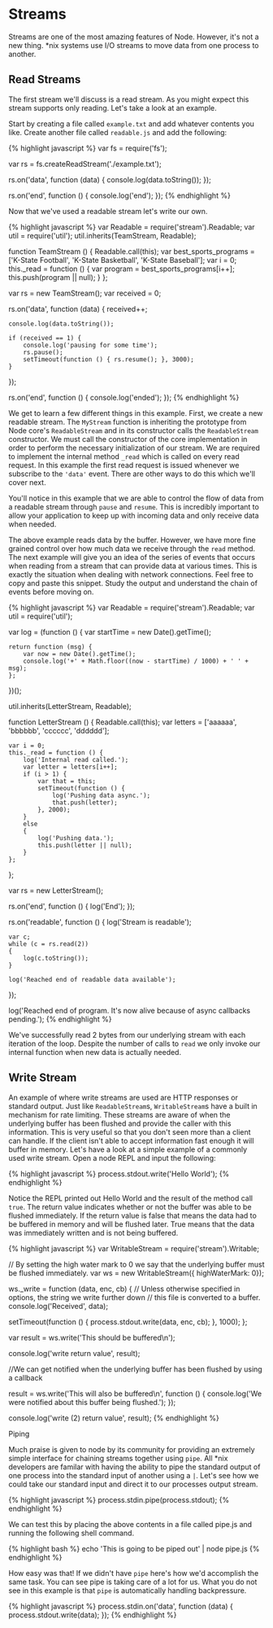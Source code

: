 # Streams

Streams are one of the most amazing features of Node. However, it's not a new thing. *nix systems use I/O streams to move data from one process to another.

## Read Streams

The first stream we'll discuss is a read stream. As you might expect this stream supports only reading. Let's take a look at an example.

Start by creating a file called ```example.txt``` and add whatever contents you like. Create another file called `readable.js` and add the following:


{% highlight javascript %}
var fs = require('fs');

var rs = fs.createReadStream('./example.txt');

rs.on('data', function (data) {
   console.log(data.toString());
});

rs.on('end', function () {
   console.log('end');
});
{% endhighlight %}

Now that we've used a readable stream let's write our own.

{% highlight javascript %}
var Readable = require('stream').Readable;
var util = require('util');
util.inherits(TeamStream, Readable);

function TeamStream () {
    Readable.call(this);
    var best_sports_programs = ['K-State Football', 'K-State Basketball', 'K-State Baseball'];
    var i = 0;
    this._read = function () {
        var program = best_sports_programs[i++];
        this.push(program || null);
    }
};

var rs = new TeamStream();
var received = 0;

rs.on('data', function (data) {
    received++;

    console.log(data.toString());

    if (received == 1) {
        console.log('pausing for some time');
        rs.pause();
        setTimeout(function () { rs.resume(); }, 3000);
    }
});

rs.on('end', function () {
    console.log('ended');
});
{% endhighlight %}


We get to learn a few different things in this example. First, we create a new readable stream. The `MyStream` function is inheriting the prototype from Node core's `ReadableStream` and in its constructor calls the `ReadableStream` constructor. We must call the constructor of the core implementation in order to perform the necessary initialization of our stream. We are required to implement the internal method `_read` which is called on every read request. In this example the first read request is issued whenever we subscribe to the `'data'` event. There are other ways to do this which we'll cover next.

You'll notice in this example that we are able to control the flow of data from a readable stream through `pause` and `resume`. This is incredibly important to allow your application to keep up with incoming data and only receive data when needed.

The above example reads data by the buffer. However, we have more fine grained control over how much data we receive through the `read` method. The next example will give you an idea of the series of events that occurs when reading from a stream that can provide data at various times. This is exactly the situation when dealing with network connections. Feel free to copy and paste this snippet. Study the output and understand the chain of events before moving on.

{% highlight javascript %}
var Readable = require('stream').Readable;
var util = require('util');

var log =  (function () {
    var startTime = new Date().getTime();

    return function (msg) {
        var now = new Date().getTime();
        console.log('+' + Math.floor((now - startTime) / 1000) + ' ' + msg);
    };
})();

util.inherits(LetterStream, Readable);

function LetterStream () {
    Readable.call(this);
    var letters = ['aaaaaa', 'bbbbbb', 'cccccc', 'dddddd'];

    var i = 0;
    this._read = function () {
        log('Internal read called.');
        var letter = letters[i++];
        if (i > 1) {
            var that = this;
            setTimeout(function () {
                log('Pushing data async.');
                that.push(letter);
            }, 2000);
        }
        else
        {
            log('Pushing data.');
            this.push(letter || null);
        }
    };
};

var rs = new LetterStream();

rs.on('end', function () {
    log('End');
});

rs.on('readable', function () {
    log('Stream is readable');

    var c;
    while (c = rs.read(2))
    {
        log(c.toString());
    }

    log('Reached end of readable data available');
});

log('Reached end of program. It\'s now alive because of async callbacks pending.');
{% endhighlight %}

We've successfully read 2 bytes from our underlying stream with each iteration of the loop. Despite the number of calls to `read` we only invoke our internal function when new data is actually needed.

## Write Stream

An example of where write streams are used are HTTP responses or standard output. Just like `ReadableStream`s, `WritableStream`s have a built in mechanism for rate limiting. These streams are aware of when the underlying buffer has been flushed and provide the caller with this information. This is very useful so that you don't seen more than a client can handle. If the client isn't able to accept information fast enough it will buffer in memory. Let's have a look at a simple example of a commonly used write stream. Open a node REPL and input the following:

{% highlight javascript %}
process.stdout.write('Hello World');
{% endhighlight %}

Notice the REPL printed out Hello World and the result of the method call `true`. The return value indicates whether or not the buffer was able to be flushed immediately. If the return value is false that means the data had to be buffered in memory and will be flushed later. True means that the data was immediately written and is not being buffered.

{% highlight javascript %}
var WritableStream = require('stream').Writable;

// By setting the high water mark to 0 we say that the underlying buffer must be flushed immediately.
var ws = new WritableStream({ highWaterMark: 0});

ws._write = function (data, enc, cb) {
   // Unless otherwise specified in options, the string we write further down
   // this file is converted to a buffer.
   console.log('Received', data);

   setTimeout(function () {
      process.stdout.write(data, enc, cb);
   }, 1000);
};

var result = ws.write('This should be buffered\n');

console.log('write return value', result);

//We can get notified when the underlying buffer has been flushed by using a callback

result = ws.write('This will also be buffered\n', function () {
   console.log('We were notified about this buffer being flushed.');
});

console.log('write (2) return value', result);
{% endhighlight %}

Piping

Much praise is given to node by its community for providing an extremely simple interface for chaining streams together using `pipe`. All *nix developers are familar with having the ability to pipe the standard output of one process into the standard input of another using a `|`. Let's see how we could take our standard input and direct it to our processes output stream.

{% highlight javascript %}
process.stdin.pipe(process.stdout);
{% endhighlight %}

We can test this by placing the above contents in a file called pipe.js and running the following shell command.

{% highlight bash %}
echo 'This is going to be piped out' | node pipe.js
{% endhighlight %}

How easy was that! If we didn't have `pipe` here's how we'd accomplish the same task. You can see pipe is taking care of a lot for us. What you do not see in this example is that `pipe` is automatically handling backpressure.

{% highlight javascript %}
process.stdin.on('data', function (data) {
   process.stdout.write(data);
});
{% endhighlight %}
